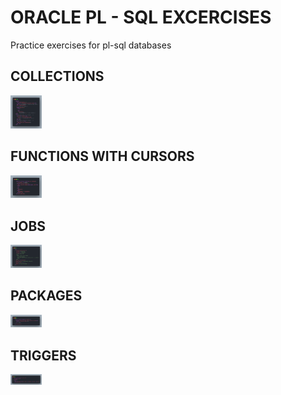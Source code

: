 # ORACLE PL - SQL EXCERCISES
Practice exercises for pl-sql databases

## COLLECTIONS
<img src="./public/images/collections-img.png" width="50">

## FUNCTIONS WITH CURSORS
<img src="./public/images/functions-with-cursors-img.png" width="50">

## JOBS
<img src="./public/images/jobs-img.png" width="50">

## PACKAGES
<img src="./public/images/packages-img.png" width="50">

## TRIGGERS
<img src="./public/images/trigger-img.png" width="50">
